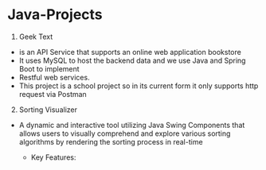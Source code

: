 # Java-Projects

1. Geek Text
  - is an API Service that supports an online web application bookstore
  - It uses MySQL to host the backend data and we use Java and Spring Boot to implement
  - Restful web services.
  - This project is a school project so in its current form it only supports http request via Postman

2. Sorting Visualizer
  - A dynamic and interactive tool utilizing Java Swing Components that allows users to visually comprehend and explore various sorting algorithms by rendering the sorting process in real-time
    
    * Key Features:
  
     
      
  
